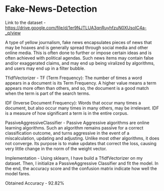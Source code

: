 # Fake-News-Detection

Link to the dataset - https://drive.google.com/file/d/1er9NJTLUA3qnRuyhfzuN0XUsoIC4a-_q/view

A type of yellow journalism, fake news encapsulates pieces of news that may be hoaxes and is generally spread through social media and other online media. This is often done to further or impose certain ideas and is often achieved with political agendas. Such news items may contain false and/or exaggerated claims, and may end up being viralized by algorithms, and users may end up in a filter bubble.

TfidfVectorizer -
TF (Term Frequency): The number of times a word appears in a document is its Term Frequency. A higher value means a term appears more often than others, and so, the document is a good match when the term is part of the search terms.

IDF (Inverse Document Frequency): Words that occur many times a document, but also occur many times in many others, may be irrelevant. IDF is a measure of how significant a term is in the entire corpus.

PassiveAggressiveClassifier -
Passive Aggressive algorithms are online learning algorithms. Such an algorithm remains passive for a correct classification outcome, and turns aggressive in the event of a miscalculation, updating and adjusting. Unlike most other algorithms, it does not converge. Its purpose is to make updates that correct the loss, causing very little change in the norm of the weight vector.

Implementation -
Using sklearn, I have build a TfidfVectorizer on my dataset. Then, I initialize a PassiveAggressive Classifier and fit the model. In the end, the accuracy score and the confusion matrix indicate how well the model fares.

Obtained Accuracy - 92.82%
